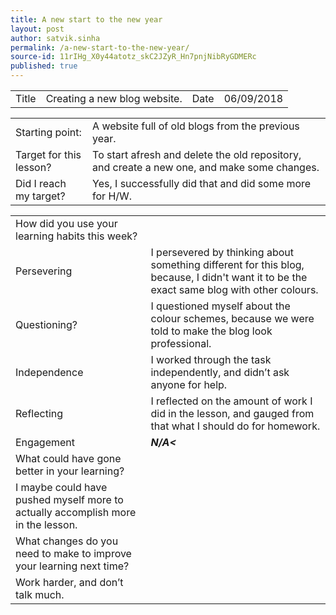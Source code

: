 ```yaml
---
title: A new start to the new year
layout: post
author: satvik.sinha
permalink: /a-new-start-to-the-new-year/
source-id: 11rIHg_X0y44atotz_skC2JZyR_Hn7pnjNibRyGDMERc
published: true
---
```

<table>
  <tr>
    <td class="title">Title</td>
    <td class="desc">Creating a new blog website.</td>
    <td class="title">Date</td>
    <td class="desc">06/09/2018</td>
  </tr>
</table>


<table>
  <tr>
    <td class="title">Starting point:</td>
    <td class="desc">A website full of old blogs from the previous year.</td>
  </tr>
  <tr>
    <td class="title">Target for this lesson?</td>
    <td class="desc">To start afresh and delete the old repository, and create a new one, and make some changes.</td>
  </tr>
  <tr>
    <td class="title">Did I reach my target? </td>
    <td class="desc">Yes, I successfully did that and did some more for H/W.</td>
  </tr>
</table>


<table>
  <tr>
    <td class="title">How did you use your learning habits this week?</td>
  </tr>
  <tr>
    <td class="title">Persevering</td>
    <td class="desc">I persevered by thinking about something different for this blog, because, I didn't want it to be the exact same blog with other colours.</td>
  </tr>
  <tr>
    <td class="title">Questioning?</td>
    <td class="desc">I questioned myself about the colour schemes, because we were told to make the blog look professional.</td>
  </tr>
  <tr>
    <td class="title">Independence</td>
    <td class="desc">I worked through the task independently, and didn’t ask anyone for help.</td>
  </tr>
  <tr>
    <td class="title">Reflecting</td>
    <td class="desc">I reflected on the amount of work I did in the lesson, and gauged from that what I should do for homework.</td>
  </tr>
  <tr>
    <td class="title">Engagement</td>
    <td class="desc"><em><strong>N/A<</strong></em></td>
  </tr>
  <tr>
    <td class="title">What could have gone better in your learning?</td>
  </tr>
  <tr>
    <td class="desc">I maybe could have pushed myself more to actually accomplish more in the lesson.</td>
  </tr>
  <tr>
    <td class="title">What changes do you need to make to improve your learning next time?</td>
  </tr>
  <tr>
    <td class="desc">Work harder, and don’t talk much.</td>
  </tr>
</table>


